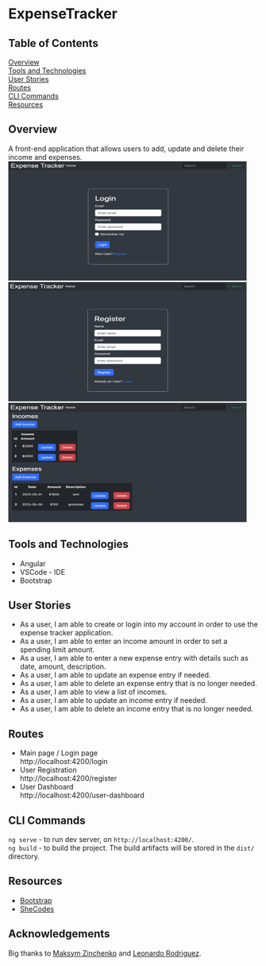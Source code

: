 # ExpenseTracker

## Table of Contents
[Overview](#overview)  
[Tools and Technologies](#tools-and-technologies)  
[User Stories](#user-stories)  
[Routes](#routes)  
[CLI Commands](#cli-commands)   
[Resources](#resources)

## Overview
A front-end application that allows users to add, update and delete their income and expenses.  
<img src="./src/assets/images/login.png" style="height: 15rem; width: 30rem"/>
<img src="./src/assets/images/register.png" style="height: 15rem; width: 30rem"/>
<img src="./src/assets/images/dashboard.png" style="height: 15rem; width: 30rem"/>

## Tools and Technologies
* Angular
* VSCode - IDE
* Bootstrap 

## User Stories
* As a user, I am able to create or login into my account in order to use the expense tracker application.
* As a user, I am able to enter an income amount in order to set a spending limit amount.
* As a user, I am able to enter a new expense entry with details such as date, amount, description.
* As a user, I am able to update an expense entry if needed.
* As a user, I am able to delete an expense entry that is no longer needed.
* As a user, I am able to view a list of incomes.
* As a user, I am able to update an income entry if needed.
* As a user, I am able to delete an income entry that is no longer needed.

## Routes
* Main page / Login page  
http://localhost:4200/login
* User Registration  
http://localhost:4200/register
* User Dashboard  
http://localhost:4200/user-dashboard

## CLI Commands
`ng serve` - to run dev server, on `http://localhost:4200/`.  
`ng build` - to build the project. The build artifacts will be stored in the `dist/` directory.

## Resources 
* [Bootstrap](https://ng-bootstrap.github.io)
* [SheCodes](https://palettes.shecodes.io)

## Acknowledgements
Big thanks to [Maksym Zinchenko](https://github.com/maklaut007) and [Leonardo Rodriguez](https://github.com/LRodriguez92).
